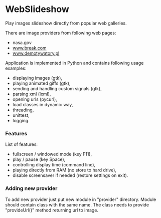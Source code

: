 # WebSlideshow
Play images slideshow directly from popular web galleries.


There are image providers from following web pages:
- nasa.gov
- www.break.com
- www.demotywatory.pl


Application is implemented in Python and contains following usage examples:
- displaying images (gtk),
- playing animated giffs (gtk),
- sending and handling custom signals (gtk),
- parsing xml (lxml),
- opening urls (pycurl),
- load classes in dynamic way,
- threading,
- unittest,
- logging.


### Features

List of features:
- fullscreen / windowed mode (key F11),
- play / pause (key Space),
- controlling display time (command line),
- playing directly from RAM (no store to hard drive),
- disable screensaver if needed (restore settings on exit).


### Adding new provider

To add new provider just put new module in "provider" directory. Module should contain class 
with the same name. The class needs to provide "provideUrl()" method returning url to image.
